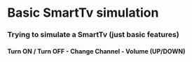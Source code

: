# Basic SmartTv simulation
### Trying to simulate a SmartTv (just basic features)
#### Turn ON / Turn OFF  -  Change Channel  -  Volume (UP/DOWN)
